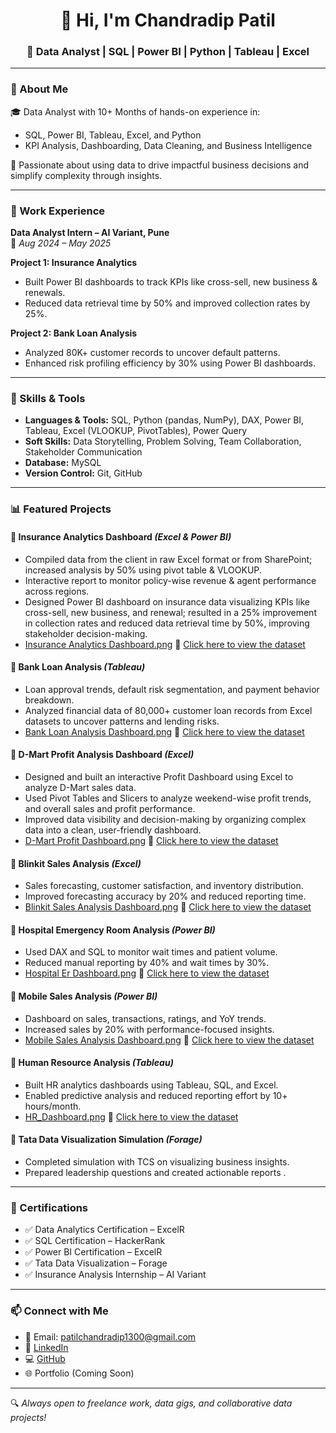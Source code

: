 <h1 align="center">👋 Hi, I'm Chandradip Patil</h1>
<h3 align="center">💼 Data Analyst | SQL | Power BI | Python | Tableau | Excel</h3>

---

### 📌 About Me

🎓 Data Analyst with 10+ Months of hands-on experience in:
- SQL, Power BI, Tableau, Excel, and Python  
- KPI Analysis, Dashboarding, Data Cleaning, and Business Intelligence

🚀 Passionate about using data to drive impactful business decisions and simplify complexity through insights.

---

### 💼 Work Experience

**Data Analyst Intern – AI Variant, Pune**  
📅 *Aug 2024 – May 2025*  

**Project 1: Insurance Analytics**  
- Built Power BI dashboards to track KPIs like cross-sell, new business & renewals.  
- Reduced data retrieval time by 50% and improved collection rates by 25%.  

**Project 2: Bank Loan Analysis**  
- Analyzed 80K+ customer records to uncover default patterns.
- Enhanced risk profiling efficiency by 30% using Power BI dashboards.  

---

### 🧠 Skills & Tools

- **Languages & Tools:** SQL, Python (pandas, NumPy), DAX, Power BI, Tableau, Excel (VLOOKUP, PivotTables), Power Query  
- **Soft Skills:** Data Storytelling, Problem Solving, Team Collaboration, Stakeholder Communication  
- **Database:** MySQL  
- **Version Control:** Git, GitHub  

---

### 📊 Featured Projects

#### 📌 Insurance Analytics Dashboard *(Excel & Power BI)*  
-  Compiled data from the client in raw Excel format or from SharePoint; increased analysis by 50% using pivot table & VLOOKUP.
- Interactive report to monitor policy-wise revenue & agent performance across regions.
-  Designed Power BI dashboard on insurance data visualizing KPIs like cross-sell, new business, and renewal; resulted in a 25% improvement in collection rates and 
reduced data retrieval time by 50%, improving stakeholder decision-making. 
- [Insurance Analytics Dashboard.png](https://github.com/chandradippatil/chandradippatil/blob/main/Insurance%20Analysis%20Dashboard.png)
 🔗 [Click here to view the dataset](https://github.com/chandradippatil/Insurance-analysis-Project/)

#### 📌 Bank Loan Analysis *(Tableau)*  
- Loan approval trends, default risk segmentation, and payment behavior breakdown.
- Analyzed financial data of 80,000+ customer loan records from Excel datasets to uncover patterns and lending risks. 
- [Bank Loan Analysis Dashboard.png](https://github.com/chandradippatil/chandradippatil/blob/main/Bank%20Loan%20Analysis%20Dashboard.png) 🔗 [Click here to view the dataset](https://github.com/chandradippatil/Bank_Analysis)

#### 📌 D-Mart Profit Analysis Dashboard *(Excel)*  
- Designed and built an interactive Profit Dashboard using Excel to analyze D-Mart sales data.
- Used Pivot Tables and Slicers to analyze weekend-wise profit trends, and overall sales and profit performance.
- Improved data visibility and decision-making by organizing complex data into a clean, user-friendly dashboard. 
- [D-Mart Profit Dashboard.png](https://github.com/chandradippatil/chandradippatil/blob/main/D-Mart%20Profit%20Dashboard.png) 🔗 [Click here to view the dataset]( https://github.com/chandradippatil/chandradippatil/blob/main/Excel%20-%20DMart_Profit%20Dashboard.xlsx)

#### 📌 Blinkit Sales Analysis *(Excel)*  
- Sales forecasting, customer satisfaction, and inventory distribution.  
- Improved forecasting accuracy by 20% and reduced reporting time.
- [Blinkit Sales Analysis Dashboard.png](https://github.com/chandradippatil/chandradippatil/blob/main/Blinkit%20Sales%20Analysis%20Dashboard.png)
 🔗 [Click here to view the dataset](https://github.com/chandradippatil/Blinkit_Sales_Analysis)

#### 📌 Hospital Emergency Room Analysis *(Power BI)*  
- Used DAX and SQL to monitor wait times and patient volume.  
- Reduced manual reporting by 40% and wait times by 30%.
- [Hospital Er Dashboard.png](https://github.com/chandradippatil/chandradippatil/blob/main/Hospital%20Er%20Dashboard.png)
 🔗 [Click here to view the dataset](https://github.com/chandradippatil/Hospital-Emergency-Room-Analysis)

#### 📌 Mobile Sales Analysis *(Power BI)*  
- Dashboard on sales, transactions, ratings, and YoY trends.  
- Increased sales by 20% with performance-focused insights.
- [Mobile Sales Analysis Dashboard.png](https://github.com/chandradippatil/chandradippatil/blob/main/Mobile%20Sales%20Analysis%20Dashboard.png)
 🔗 [Click here to view the dataset]( https://github.com/chandradippatil/Mobile-Sales-Analysis-)

#### 📌 Human Resource Analysis *(Tableau)*  
- Built HR analytics dashboards using Tableau, SQL, and Excel.  
- Enabled predictive analysis and reduced reporting effort by 10+ hours/month.
- [HR_Dashboard.png]( https://github.com/chandradippatil/chandradippatil/blob/main/HR_Dashboard.png)
 🔗 [Click here to view the dataset](https://github.com/chandradippatil/Human-Resource-Analysis)

#### 📌 Tata Data Visualization Simulation *(Forage)*  
- Completed simulation with TCS on visualizing business insights.  
- Prepared leadership questions and created actionable reports .

---

### 🏅 Certifications

- ✅ Data Analytics Certification – ExcelR  
- ✅ SQL Certification – HackerRank  
- ✅ Power BI Certification – ExcelR  
- ✅ Tata Data Visualization – Forage  
- ✅ Insurance Analysis Internship – AI Variant  

---

### 📫 Connect with Me

- 📧 Email: [patilchandradip1300@gmail.com](mailto:patilchandradip1300@gmail.com)  
- 🔗 [LinkedIn](https://www.linkedin.com/in/chandradippatil)  
- 💻 [GitHub](https://github.com/chandradippatil)  
- 🌐 Portfolio (Coming Soon)

---

🔍 *Always open to freelance work, data gigs, and collaborative data projects!*
